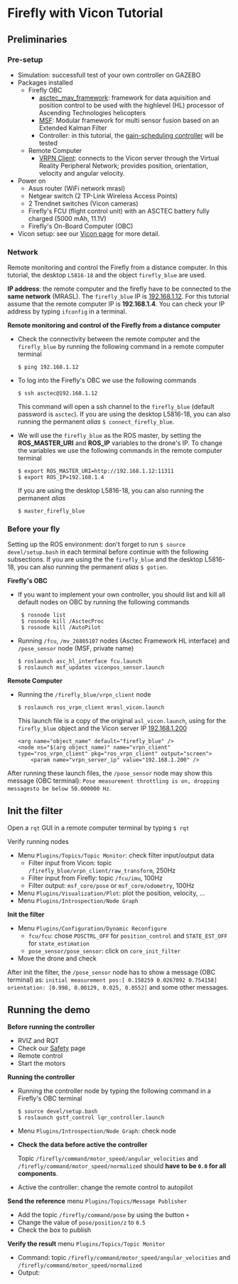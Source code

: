 # Firefly with Vicon Tutorial

## Preliminaries

### Pre-setup

* Simulation: successfull test of your own controller on GAZEBO
* Packages installed
  * Firefly OBC
    * [asctec\_mav\_framework](https://github.com/MRASL/asctec_mav_framework): framework for data aquisition and position control to be used with the highlevel \(HL\) processor of Ascending Technologies helicopters
    * [MSF](https://github.com/ethz-asl/ethzasl_msf): Modular framework for multi sensor fusion based  on an Extended Kalman Filter
    * Controller: in this tutorial, the [gain-scheduling controller](https://github.com/MRASL/gsft_control) will be tested
  * Remote Computer
    * [VRPN Client](/Equipment/Vicon/Usage): connects to the Vicon server through the Virtual Reality Peripheral Network; provides position, orientation, velocity and angular velocity.
* Power on
  * Asus router \(WiFi network mrasl\)
  * Netgear switch \(2 TP-Link Wireless Access Points\)
  * 2 Trendnet switches \(Vicon cameras\)
  * Firefly's FCU \(flight control unit\) with an ASCTEC battery fully charged \(5000 mAh, 11.1V\)
  * Firefly's On-Board Computer \(OBC\)
* Vicon setup: see our [Vicon page](/Equipment/Vicon/Calibration.md) for more detail.

### Network

Remote monitoring and control the Firefly from a distance computer. In this tutorial, the desktop `L5816-18` and the object `firefly_blue` are used.

**IP address**: the remote computer and the firefly have to be connected to the **same network** \(MRASL\). The `firefly_blue` IP is [192.168.1.12](/Equipment/Networking/LAN.md). For this tutorial assume that the remote computer IP is **192.168.1.4**. You can check your IP address by typing `ifconfig` in a terminal.

**Remote monitoring and control of the Firefly from a distance computer**

* Check the connectivity between the remote computer and the `firefly_blue`  by running the following command in a remote computer terminal

  ```text
  $ ping 192.168.1.12
  ```

* To log into the Firefly's OBC we use the following commands

  ```text
  $ ssh asctec@192.168.1.12
  ```

  This command will open a ssh channel to the `firefly_blue` \(default password is `asctec`\). If you are using the desktop L5816-18, you can also running the permanent _alias_ `$ connect_firefly_blue`.

* We will use the `firefly_blue` as the ROS master, by setting the **ROS\_MASTER\_URI** and **ROS\_IP** variables to the drone's IP. To change the variables we use the following commands in the remote computer terminal

  ```text
  $ export ROS_MASTER_URI=http://192.168.1.12:11311
  $ export ROS_IP=192.168.1.4
  ```

  If you are using the desktop L5816-18, you can also running the permanent _alias_

  ```text
  $ master_firefly_blue
  ```

### Before your fly

Setting up the ROS environment: don't forget to run `$ source devel/setup.bash` in each terminal before continue with the following subsections. If you are using the the `firefly_blue` and the desktop L5816-18, you can also running the permanent _alias_ `$ gotien`.

**Firefly's OBC**

* If you want to implement your own controller, you should list and kill all default nodes on OBC by running the following commands

  ```text
   $ rosnode list
   $ rosnode kill /AsctecProc
   $ rosnode kill /AutoPilot
  ```

* Running `/fcu`, `/mv_26805107` nodes \(Asctec Framework HL interface\) and `/pose_sensor` node \(MSF, private name\)

  ```text
  $ roslaunch asc_hl_interface fcu.launch
  $ roslaunch msf_updates viconpos_sensor.launch
  ```

**Remote Computer**

* Running the `/firefly_blue/vrpn_client` node

  ```text
  $ roslaunch ros_vrpn_client mrasl_vicon.launch
  ```

  This launch file is a copy of the original `asl_vicon.launch`, using for the `firefly_blue` object and the Vicon server IP [192.168.1.200](/Equipment/Networking/LAN.md)

  ```text
  <arg name="object_name" default="firefly_blue" />
  <node ns="$(arg object_name)" name="vrpn_client" type="ros_vrpn_client" pkg="ros_vrpn_client" output="screen">
      <param name="vrpn_server_ip" value="192.168.1.200" />
  ```

After running these launch files, the `/pose_sensor` node may show this message \(OBC terminal\): `Pose measurement throttling is on, dropping messagesto be below 50.000000 Hz`.

## Init the filter

Open a `rqt` GUI in a remote computer terminal by typing `$ rqt`

Verify running nodes

* Menu `Plugins/Topics/Topic Monitor`: check filter input/output data
  * Filter input from Vicon: topic `/firefly_blue/vrpn_client/raw_transform`, 250Hz
  * Filter input from Firefly: topic `/fcu/imu`, 100Hz
  * Filter output: `msf_core/pose` or `msf_core/odometry`, 100Hz
* Menu `Plugins/Visualization/Plot`: plot the position, velocity, ...
* Menu `Plugins/Introspection/Node Graph`

**Init the filter**

* Menu `Plugins/Configuration/Dynamic Reconfigure`
  * `fcu/fcu`: chose `POSCTRL_OFF` for `position_control` and `STATE_EST_OFF` for `state_estimation`
  * `pose_sensor/pose_sensor`: click on `core_init_filter`
* Move the drone and check

After init the filter, the `/pose_sensor` node has to show a message \(OBC terminal\) as: `initial measurement pos:[ 0.158259 0.0267092 0.754158] orientation: [0.998, 0.00129, 0.025, 0.0552]` and some other messages.

## Running the demo

**Before running the controller**

* RVIZ and RQT
* Check our [Safety](/UAV/Safety) page
* Remote control
* Start the motors

**Running the controller**

* Running the controller node by typing the following command in a Firefly's OBC terminal

  ```text
  $ source devel/setup.bash
  $ roslaunch gstf_control lqr_controller.launch
  ```

* Menu `Plugins/Introspection/Node Graph`: check node
* **Check the data before active the controller**

  Topic `/firefly/command/motor_speed/angular_velocities` and `/firefly/command/motor_speed/normalized` should **have to be `0.0` for all components**.

* Active the controller: change the remote control to autopilot

**Send the reference** menu `Plugins/Topics/Message Publisher`

* Add the topic `/firefly/command/pose` by using the button `+`
* Change the value of `pose/position/z` to `0.5`
* Check the box to publish

**Verify the result** menu `Plugins/Topics/Topic Monitor`

* Command: topic `/firefly/command/motor_speed/angular_velocities` and `/firefly/command/motor_speed/normalized`
* Output:

